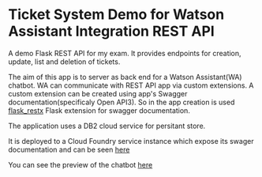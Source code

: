 # Ticket System Demo for Watson Assistant Integration REST API

A demo Flask REST API for my exam. 
It provides endpoints for creation, update, list and deletion of tickets.

The aim of this app is to server as back end for a Watson Assistant(WA) chatbot. WA can communicate with REST API app via custom extensions. 
A custom extension can be created using app's Swagger documentation(specificaly Open API3). So in the app creation is used [flask_restx](https://flask-restx.readthedocs.io/en/latest/) 
Flask extension for swagger documentation. 

The application uses a DB2 cloud service for persitant store.

It is deployed to a Cloud Foundry service instance which expose its swager documentation and can be seen [here](https://wa2ticketapi.eu-gb.cf.appdomain.cloud/)

You can see the preview of the chatbot [here](https://web-chat.global.assistant.watson.appdomain.cloud/preview.html?backgroundImageURL=https%3A%2F%2Feu-gb.assistant.watson.cloud.ibm.com%2Fpublic%2Fimages%2Fhttps%3A~s~ssoftuni.bg~strainings~s3815~sweb-applications-with-flask-june-2022&integrationID=0a994076-7b3b-418b-8a25-a06ffb293549&region=eu-gb&serviceInstanceID=76b15cb2-6024-46a5-8975-bb6f02b7194e)
